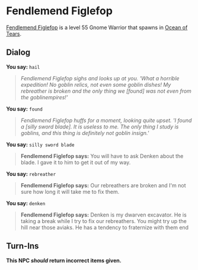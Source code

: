 # Fendlemend Figlefop



[Fendlemend Figlefop](/npc/69062) is a level 55 Gnome Warrior that spawns in [Ocean of Tears](/zone/69).



## Dialog

**You say:** `hail`



>*Fendlemend Figlefop sighs and looks up at you. 'What a horrible expedition! No goblin relics, not even some goblin dishes! My rebreather is broken and the only thing we [found] was not even from the goblinempires!'*

**You say:** `found`



>*Fendlemend Figlefop huffs for a moment, looking quite upset. 'I found a [silly sword blade]. It is useless to me. The only thing I study is goblins, and this thing is definitely not goblin insign.'*

**You say:** `silly sword blade`



>**Fendlemend Figlefop says:** You will have to ask Denken about the blade. I gave it to him to get it out of my way.

**You say:** `rebreather`



>**Fendlemend Figlefop says:** Our rebreathers are broken and I'm not sure how long it will take me to fix them.

**You say:** `denken`



>**Fendlemend Figlefop says:** Denken is my dwarven excavator.  He is taking a break while I try to fix our rebreathers.  You might try up the hill near those aviaks.  He has a tendency to fraternize with them
end



## Turn-Ins



**This NPC *should* return incorrect items given.**
 




